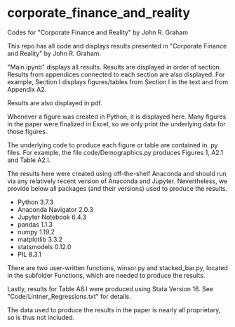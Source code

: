 # corporate_finance_and_reality
Codes for "Corporate Finance and Reality" by John R. Graham

This repo has all code and displays results presented in "Corporate Finance and Reality" by John R. Graham.

"Main.ipynb" displays all results. Results are displayed in order of section. Results from appendices connected to each section are also displayed. For example, Section I displays figures/tables from Section I in the text and from Appendix A2.

Results are also displayed in  pdf.

Whenever a figure was created in Python, it is displayed here. Many figures in the paper were finalized in Excel, so we only print the underlying data for those figures.

The underlying code to produce each figure or table are contained in .py files. For example, the file code/Demographics.py produces Figures 1, A2.1 and Table A2.I.

The results here were created using off-the-shelf Anaconda and should run via any relatively recent version of Anaconda and Jupyter. Nevertheless, we provide below all packages (and their versions) used to produce the results.
- Python 3.7.3
- Anaconda Navigator 2.0.3
- Jupyter Notebook 6.4.3
- pandas 1.1.3
- numpy 1.19.2
- matplotlib 3.3.2
- statsmodels 0.12.0
- PIL 8.3.1

There are two user-written functions, winsor.py and stacked_bar.py, located in the subfolder Functions, which are needed to produce the results.

Lastly, results for Table A8.I were produced using Stata Version 16. See "Code/Lintner_Regressions.txt" for details. 

The data used to produce the results in the paper is nearly all proprietary, so is thus not included. 
